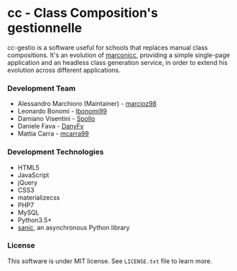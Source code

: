# cc - Class Composition's gestionnelle

cc-gestio is a software useful for schools that replaces manual class compositions.
It's an evolution of [marconicc](https://github.com/marconivr/marconicc), providing a simple single-page application and an headless class generation service, in order to extend his evolution across different applications.

### Development Team

- Alessandro Marchioro (Maintainer) - [marcioz98](https://github.com/marcioz98)
- Leonardo Bonomi - [lbonomi99](https://github.com/lbonomi99)
- Damiano Visentini - [Spollo](https://github.com/Spollo)
- Daniele Fava - [DanyFv](https://github.com/DanyFv)
- Mattia Carra - [mcarra99](https://github.com/mcarra99)

### Development Technologies 

- HTML5
- JavaScript
- jQuery
- CSS3
- materializecss
- PHP7
- MySQL
- Python3.5+
- [sanic](https://github.com/channelcat/sanic), an asynchronous Python library

### License

This software is under MIT license. See `LICENSE.txt` file to learn more.
